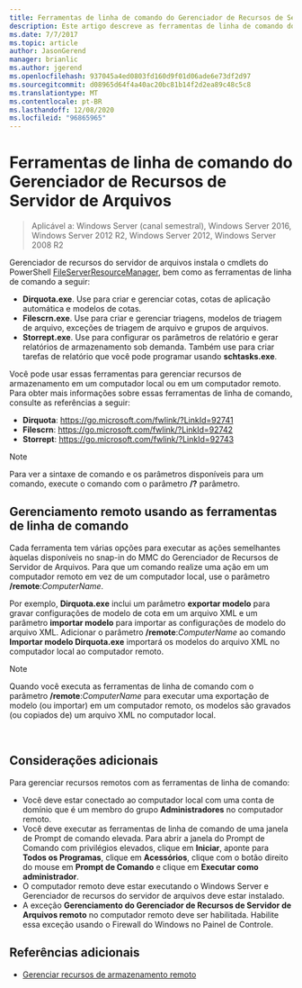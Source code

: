 ```yaml
---
title: Ferramentas de linha de comando do Gerenciador de Recursos de Servidor de Arquivos
description: Este artigo descreve as ferramentas de linha de comando do Windows Server 2016
ms.date: 7/7/2017
ms.topic: article
author: JasonGerend
manager: brianlic
ms.author: jgerend
ms.openlocfilehash: 937045a4ed0803fd160d9f01d06ade6e73df2d97
ms.sourcegitcommit: d08965d64f4a40ac20bc81b14f2d2ea89c48c5c8
ms.translationtype: MT
ms.contentlocale: pt-BR
ms.lasthandoff: 12/08/2020
ms.locfileid: "96865965"
---
```

# <a name="file-server-resource-manager-command-line-tools"></a>Ferramentas de linha de comando do Gerenciador de Recursos de Servidor de Arquivos

> Aplicável a: Windows Server (canal semestral), Windows Server 2016, Windows Server 2012 R2, Windows Server 2012, Windows Server 2008 R2

Gerenciador de recursos do servidor de arquivos instala o cmdlets do PowerShell [FileServerResourceManager](/powershell/module/fileserverresourcemanager/), bem como as ferramentas de linha de comando a seguir:

-   **Dirquota.exe**. Use para criar e gerenciar cotas, cotas de aplicação automática e modelos de cotas.
-   **Filescrn.exe**. Use para criar e gerenciar triagens, modelos de triagem de arquivo, exceções de triagem de arquivo e grupos de arquivos.
-   **Storrept.exe**. Use para configurar os parâmetros de relatório e gerar relatórios de armazenamento sob demanda. Também use para criar tarefas de relatório que você pode programar usando **schtasks.exe**.

Você pode usar essas ferramentas para gerenciar recursos de armazenamento em um computador local ou em um computador remoto. Para obter mais informações sobre essas ferramentas de linha de comando, consulte as referências a seguir:

-   **Dirquota**: <https://go.microsoft.com/fwlink/?LinkId=92741>
-   **Filescrn**: <https://go.microsoft.com/fwlink/?LinkId=92742>
-   **Storrept**: <https://go.microsoft.com/fwlink/?LinkId=92743>


> [!Note]
> Para ver a sintaxe de comando e os parâmetros disponíveis para um comando, execute o comando com o parâmetro <strong>/?</strong> parâmetro.


## <a name="remote-management-using-the-command-line-tools"></a>Gerenciamento remoto usando as ferramentas de linha de comando

Cada ferramenta tem várias opções para executar as ações semelhantes àquelas disponíveis no snap-in do MMC do Gerenciador de Recursos de Servidor de Arquivos. Para que um comando realize uma ação em um computador remoto em vez de um computador local, use o parâmetro **/remote**:*ComputerName*.

Por exemplo, **Dirquota.exe** inclui um parâmetro **exportar modelo** para gravar configurações de modelo de cota em um arquivo XML e um parâmetro **importar modelo** para importar as configurações de modelo do arquivo XML. Adicionar o parâmetro **/remote**:*ComputerName* ao comando **Importar modelo Dirquota.exe** importará os modelos do arquivo XML no computador local ao computador remoto.

> [!Note]
> Quando você executa as ferramentas de linha de comando com o parâmetro **/remote**:<em>ComputerName</em> para executar uma exportação de modelo (ou importar) em um computador remoto, os modelos são gravados (ou copiados de) um arquivo XML no computador local.

<br />

## <a name="additional-considerations"></a>Considerações adicionais

Para gerenciar recursos remotos com as ferramentas de linha de comando:

-   Você deve estar conectado ao computador local com uma conta de domínio que é um membro do grupo **Administradores** no computador remoto.
-   Você deve executar as ferramentas de linha de comando de uma janela de Prompt de comando elevada. Para abrir a janela do Prompt de Comando com privilégios elevados, clique em **Iniciar**, aponte para **Todos os Programas**, clique em **Acessórios**, clique com o botão direito do mouse em **Prompt de Comando** e clique em **Executar como administrador**.
-   O computador remoto deve estar executando o Windows Server e Gerenciador de recursos do servidor de arquivos deve estar instalado.
-   A exceção **Gerenciamento do Gerenciador de Recursos de Servidor de Arquivos remoto** no computador remoto deve ser habilitada. Habilite essa exceção usando o Firewall do Windows no Painel de Controle.


## <a name="additional-references"></a>Referências adicionais

-   [Gerenciar recursos de armazenamento remoto](managing-remote-storage-resources.md)
